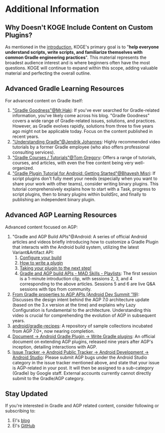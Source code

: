 # Additional Information

## Why Doesn't KOGE Include Content on Custom Plugins?

As mentioned in the [introduction](./README.md), KOGE's primary goal is to "**help everyone understand scripts, write scripts, and familiarize themselves with common Gradle engineering practices**". This material represents the broadest audience interest and is where beginners often have the most questions. KOGE will continue to expand within this scope, adding valuable material and perfecting the overall outline.


## Advanced Gradle Learning Resources

For advanced content on Gradle itself:

1. ["Gradle Goodness"@Mr.Haki](https://blog.mrhaki.com/search/label/Gradle%3AGoodness): If you've ever searched for Gradle-related information, you've likely come across his blog. "Gradle Goodness" covers a wide range of Gradle-related issues, solutions, and practices. However, as Gradle evolves rapidly, solutions from three to five years ago might not be applicable today. Focus on the content published in recent years.
2. ["Understanding Gradle"@Jendrik Johannes](https://www.youtube.com/channel/UCxACdAdoVVimgPoFwbdHUkQ/videos): Highly recommended video tutorials by a former Gradle employee (who also offers professional consulting services).
3. ["Gradle Courses / Tutorials"@Tom Gregory](https://tomgregory.com/wp-content/uploads/2021/06/Gradle-task-inputs-outputs-1.png): Offers a range of tutorials, courses, and articles, with even the free content being very well-organized.
4. ["Gradle Plugin Tutorial for Android: Getting Started"@Bhavesh Misri](https://www.raywenderlich.com/22198417-gradle-plugin-tutorial-for-android-getting-started#toc-anchor-001): If script plugins don't fully meet your needs (especially when you want to share your work with other teams), consider writing binary plugins. This tutorial comprehensively explains how to start with a Task, progress to script plugins, then to binary plugins within buildSrc, and finally to publishing an independent binary plugin.

## Advanced AGP Learning Resources

Advanced content focused on AGP:

1. "Gradle and AGP Build APIs"@Android: A series of official Android articles and videos briefly introducing how to customize a Gradle Plugin that interacts with the Android build system, utilizing the latest Variant&Artifact API:
    1. [Configure your build](https://medium.com/androiddevelopers/gradle-and-agp-build-apis-configure-your-build-9a10db5b2262)
    2. [How to write a plugin](https://medium.com/androiddevelopers/gradle-and-agp-build-apis-how-to-write-a-plugin-1695b590e4ec)
    3. [Taking your plugin to the next step!](https://medium.com/androiddevelopers/gradle-and-agp-build-apis-taking-your-plugin-to-the-next-step-95e7bd1cd4c9)
    4. [Gradle and AGP build APIs - MAD Skills - Playlists](https://youtube.com/playlist?list=PLWz5rJ2EKKc8fyNmwKXYvA2CqxMhXqKXX): The first session is a 1-minute introduction clip, with sessions 2, 3, and 4 corresponding to the above articles. Sessions 5 and 6 are live Q&A sessions with tips from community.
2. [From Gradle properties to AGP APIs (Android Dev Summit '19)](https://www.youtube.com/watch?v=OTANozHzgPc): Discusses the design intent behind the AGP 7.0 architecture update (based on the 3.x version at the time) and explains why Lazy Configuration is fundamental to the architecture. Understanding this video is crucial for comprehending the evolution of AGP in subsequent years.
3. [android/gradle-recipes](https://github.com/android/gradle-recipes): A repository of sample collections incubated from AGP 7.0+, now nearing completion.
4. [Document -> Android Gradle Plugin -> Write Gradle plugins](https://developer.android.com/build/extend-agp): An official document on extending AGP plugins, released nine years after AGP's inception, detailing interactions with AGP.
5. [Issue Tracker -> Android Public Tracker -> Android Development -> Android Studio](https://issuetracker.google.com/issues?q=status:open%20componentid:826777&s=created_time:desc): Please submit AGP bugs under the Android Studio category in the issue tracker mentioned above, and state that your issue is AGP-related in your post. It will then be assigned to a sub-category (Gradle) by Google staff. External accounts currently cannot directly submit to the Gradle/AGP category.

## Stay Updated

If you're interested in Gradle and AGP related content, consider following or subscribing to:

1. El's [blog](https://2bab.me/zh/)
2. El's [GitHub](https://github.com/2bab/)